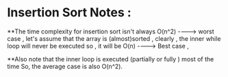 # Insertion Sort Notes :
**The time complexity for insertion sort isn't always O(n^2) ----> worst case , 
let's assume that the array is (almost)sorted , clearly , the inner while loop will never be executed
so , it will be O(n) ----> Best case , 

**Also note that the inner loop is executed (partially or fully ) most of the time 
So, the average case is also O(n^2).
